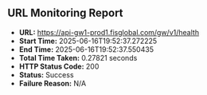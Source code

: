 ## URL Monitoring Report

- **URL:** https://api-gw1-prod1.fisglobal.com/gw/v1/health
- **Start Time:** 2025-06-16T19:52:37.272225
- **End Time:** 2025-06-16T19:52:37.550435
- **Total Time Taken:** 0.27821 seconds
- **HTTP Status Code:** 200
- **Status:** Success
- **Failure Reason:** N/A
